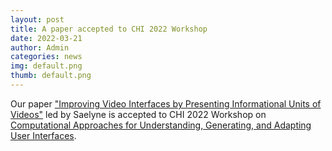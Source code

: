 ```yaml
---
layout: post
title: A paper accepted to CHI 2022 Workshop
date: 2022-03-21
author: Admin
categories: news
img: default.png
thumb: default.png
---
```


Our paper ["Improving Video Interfaces by Presenting Informational Units of Videos"](https://kixlab.github.io/website-files/2022/chi2022-workshop-StarLab-paper.pdf) led by Saelyne is accepted to CHI 2022 Workshop on [Computational Approaches for Understanding, Generating, and Adapting User Interfaces](https://sites.google.com/nd.edu/computational-uichi22).
